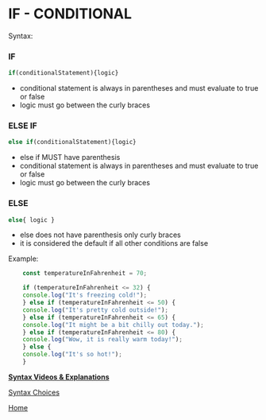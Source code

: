 # IF - CONDITIONAL


Syntax:

### IF

```js
if(conditionalStatement){logic}

```
- conditional statement is always in parentheses and must evaluate to true or false
- logic must go between the curly braces

### ELSE IF

```js
else if(conditionalStatement){logic}

```

- else if MUST have parenthesis
- conditional statement is always in parentheses and must evaluate to true or false
- logic must go between the curly braces

### ELSE

```js
else{ logic }

```
- else does not have parenthesis only curly braces
- it is considered the default if all other conditions are false


Example:
```js
    const temperatureInFahrenheit = 70;

    if (temperatureInFahrenheit <= 32) {
    console.log("It's freezing cold!");
    } else if (temperatureInFahrenheit <= 50) {
    console.log("It's pretty cold outside!");
    } else if (temperatureInFahrenheit <= 65) {
    console.log("It might be a bit chilly out today.");
    } else if (temperatureInFahrenheit <= 80) {
    console.log("Wow, it is really warm today!");
    } else {
    console.log("It's so hot!");
    }

```

**[Syntax Videos & Explanations](https://github.com/10-3-pursuit/10-3-resources/blob/main/javascript-essentials.md)**

[Syntax Choices][def]

[def]: README.md

[Home](https://github.com/10-3-pursuit/10-3-resources/tree/main)
